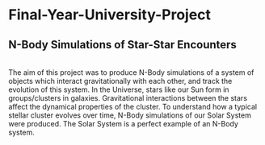 # Final-Year-University-Project
<h2>N-Body Simulations of Star-Star Encounters</h2>
<br>
The aim of this project was to produce N-Body simulations of a system of objects which interact gravitationally with each other, and track the evolution of this system. In the Universe, stars like our Sun form in groups/clusters in galaxies. Gravitational interactions between the stars affect the dynamical properties of the cluster. To understand how a typical stellar cluster evolves over time, N-Body simulations of our Solar System were produced. The Solar System is a perfect example of an N-Body system.

